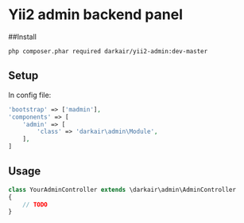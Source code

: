 Yii2 admin backend panel
=================

##Install
```
php composer.phar required darkair/yii2-admin:dev-master
```

## Setup
In config file:

```php
'bootstrap' => ['madmin'],
'components' => [
    'admin' => [
        'class' => 'darkair\admin\Module',
    ],
]
```
## Usage

```php
class YourAdminController extends \darkair\admin\AdminController
{
    // TODO
}
```

